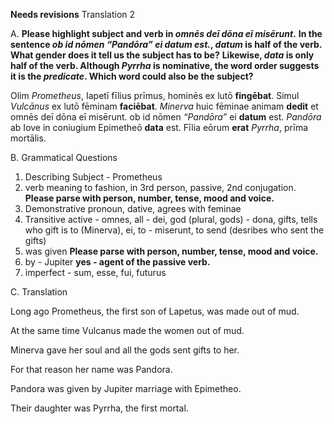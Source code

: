 **Needs revisions**
Translation 2


A.
**Please highlight subject and verb in *omnēs deī dōna eī misērunt*.**
**In the sentence *ob id nōmen “Pandōra” ei datum est.*, *datum* is half of the verb.  What gender does it tell us the subject has to be?**
**Likewise, *data* is only half of the verb.  Although *Pyrrha* is nominative, the word order suggests it is the *predicate*. Which word could also be the subject?**

Olim *Prometheus*, Iapetī fīlius prīmus, hominēs ex lutō **fingēbat**.
Simul *Vulcānus* ex lutō fēminam **faciēbat**.
*Minerva* huic fēminae animam **dedit** et omnēs deī dōna eī misērunt.
ob id nōmen *“Pandōra”* ei **datum** est.
*Pandōra* ab Iove in coniugium Epimetheō **data** est.
Fīlia eōrum **erat** *Pyrrha*, prīma mortālis.


B. Grammatical Questions

 1. Describing Subject - Prometheus
 2. verb meaning to fashion, in 3rd person, passive, 2nd conjugation.  **Please parse with person, number, tense, mood and voice.**
 3. Demonstrative pronoun, dative, agrees with feminae
 4. Transitive active - omnes, all - dei, god (plural, gods) - dona, gifts, tells who gift is to (Minerva), ei, to - miserunt, to send (desribes who sent the gifts)
 5. was given   **Please parse with person, number, tense, mood and voice.**
 6. by - Jupiter **yes - agent of the passive verb.**
 7. imperfect - sum, esse, fui, futurus






C. Translation

Long ago Prometheus, the first son of Lapetus, was made out of mud.

At the same time Vulcanus made the women out of mud.

Minerva gave her soul and all the gods sent gifts to her.

For that reason her name was Pandora.

Pandora was given by Jupiter marriage with Epimetheo.

Their daughter was Pyrrha, the first mortal.
